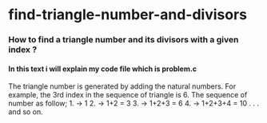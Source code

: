 # find-triangle-number-and-divisors
### How to find a triangle number and its divisors with a given index ?
#### In this text i will explain my code file which is problem.c
<p>
  The triangle number is generated by adding the natural numbers. For example, the 3rd index in the sequence of triangle is 6.
  The sequence of number as follow; 
  1. -> 1
  2. -> 1+2 = 3
  3. -> 1+2+3 = 6
  4. -> 1+2+3+4 = 10
  .
  .
  .
  and so on.
  
  
</p>
